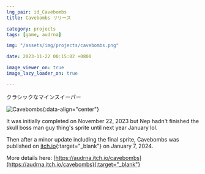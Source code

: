 ```yaml
---
lng_pair: id_Cavebombs
title: Cavebombs リリース

category: projects
tags: [game, audrna]

img: "/assets/img/projects/cavebombs.png"

date: 2023-11-22 00:15:02 +0800

image_viewer_on: true
image_lazy_loader_on: true

---
```


<!-- outline-start -->
クラシックなマインスイーパー
<!-- outline-end -->

![Cavebombs](:cavebombs_preview.png){:data-align="center"}

It was initially completed on November 22, 2023 but Nep hadn't finished the skull boss man guy thing's sprite until next year January lol.

Then after a minor update including the final sprite, Cavebombs was published on [itch.io](https://audrna.itch.io/cavebombs){:target="_blank"} on January 7, 2024.

More details here: [https://audrna.itch.io/cavebombs](https://audrna.itch.io/cavebombs){:target="_blank"}

